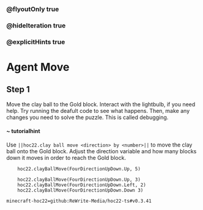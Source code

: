 ### @flyoutOnly true
### @hideIteration true
### @explicitHints true


# Agent Move

## Step 1
Move the clay ball to the Gold block. Interact with the lightbulb, if you need help. Try running the deafult code to see what happens. Then, make any changes you need to solve the puzzle. This is called debugging.

#### ~ tutorialhint  
Use ``||hoc22.clay ball move <direction> by <number>||`` to move the clay ball onto the Gold block. Adjust the direction variable and how many blocks down it moves in order to reach the Gold block.

```ghost
    hoc22.clayBallMove(FourDirectionUpDown.Up, 5)
```
```template
    hoc22.clayBallMove(FourDirectionUpDown.Up, 3)
    hoc22.clayBallMove(FourDirectionUpDown.Left, 2)
    hoc22.clayBallMove(FourDirectionUpDown.Down 3)
```

```package
minecraft-hoc22=github:ReWrite-Media/hoc22-ts#v0.3.41
```